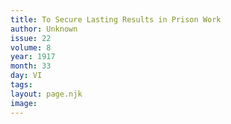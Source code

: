 ```yaml
---
title: To Secure Lasting Results in Prison Work
author: Unknown
issue: 22
volume: 8
year: 1917
month: 33
day: VI
tags:
layout: page.njk
image:
---
```

